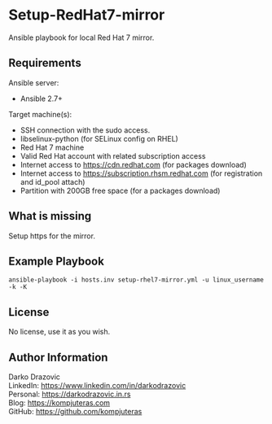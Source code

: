 Setup-RedHat7-mirror
=========
Ansible playbook for local Red Hat 7 mirror.

Requirements
------------
Ansible server:
- Ansible 2.7+

Target machine(s):
- SSH connection with the sudo access.
- libselinux-python (for SELinux config on RHEL)
- Red Hat 7 machine
- Valid Red Hat account with related subscription access
- Internet access to https://cdn.redhat.com (for packages download)
- Internet access to https://subscription.rhsm.redhat.com (for registration and id_pool attach)
- Partition with 200GB free space (for a packages download)

What is missing 
--------------
Setup https for the mirror.

Example Playbook
----------------
`ansible-playbook -i hosts.inv setup-rhel7-mirror.yml -u linux_username -k -K`

License
-------
No license, use it as you wish.

Author Information
------------------

Darko Drazovic \
LinkedIn: https://www.linkedin.com/in/darkodrazovic \
Personal: https://darkodrazovic.in.rs \
Blog: https://kompjuteras.com \
GitHub: https://github.com/kompjuteras
